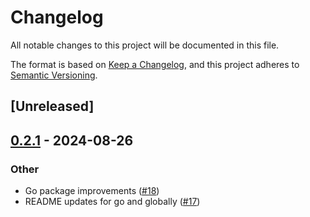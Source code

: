 # Changelog
All notable changes to this project will be documented in this file.

The format is based on [Keep a Changelog](https://keepachangelog.com/en/1.0.0/),
and this project adheres to [Semantic Versioning](https://semver.org/spec/v2.0.0.html).

## [Unreleased]

## [0.2.1](https://github.com/coralogix/coralogix-management-sdk/compare/cx-sdk-v0.2.0...cx-sdk-v0.2.1) - 2024-08-26

### Other
- Go package improvements ([#18](https://github.com/coralogix/coralogix-management-sdk/pull/18))
- README updates for go and globally ([#17](https://github.com/coralogix/coralogix-management-sdk/pull/17))
